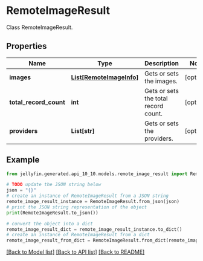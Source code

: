 # RemoteImageResult

Class RemoteImageResult.

## Properties

Name | Type | Description | Notes
------------ | ------------- | ------------- | -------------
**images** | [**List[RemoteImageInfo]**](RemoteImageInfo.md) | Gets or sets the images. | [optional] 
**total_record_count** | **int** | Gets or sets the total record count. | [optional] 
**providers** | **List[str]** | Gets or sets the providers. | [optional] 

## Example

```python
from jellyfin.generated.api_10_10.models.remote_image_result import RemoteImageResult

# TODO update the JSON string below
json = "{}"
# create an instance of RemoteImageResult from a JSON string
remote_image_result_instance = RemoteImageResult.from_json(json)
# print the JSON string representation of the object
print(RemoteImageResult.to_json())

# convert the object into a dict
remote_image_result_dict = remote_image_result_instance.to_dict()
# create an instance of RemoteImageResult from a dict
remote_image_result_from_dict = RemoteImageResult.from_dict(remote_image_result_dict)
```
[[Back to Model list]](README.md#documentation-for-models) [[Back to API list]](README.md#documentation-for-api-endpoints) [[Back to README]](README.md)


